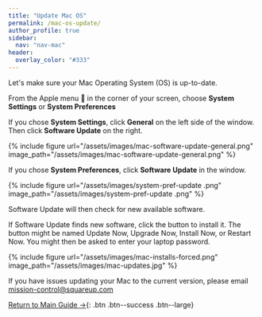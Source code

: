 ```yaml
---
title: "Update Mac OS"
permalink: /mac-os-update/
author_profile: true
sidebar:
  nav: "nav-mac"
header:
  overlay_color: "#333"
---
```


Let's make sure your Mac Operating System (OS) is up-to-date.


From the Apple menu  in the corner of your screen, choose __System Settings__ or __System Preferences__

If you chose __System Settings__, click __General__ on the left side of the window. Then click __Software Update__ on the right.

{% include figure url="/assets/images/mac-software-update-general.png" image_path="/assets/images/mac-software-update-general.png" %}

If you chose __System Preferences__, click __Software Update__ in the window.

{% include figure url="/assets/images/system-pref-update .png" image_path="/assets/images/system-pref-update .png" %}

Software Update will then check for new available software.

If Software Update finds new software, click the button to install it. The button might be named Update Now, Upgrade Now, Install Now, or Restart Now. You might then be asked to enter your laptop password.

{% include figure url="/assets/images/mac-installs-forced.png" image_path="/assets/images/mac-updates.jpg" %}

If you have issues updating your Mac to the current version, please email mission-control@squareup.com

[Return to Main Guide &rarr;](/mac-installs){: .btn .btn--success .btn--large}

